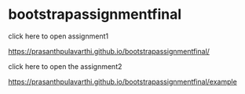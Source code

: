 # bootstrapassignmentfinal

click here to open assignment1

https://prasanthpulavarthi.github.io/bootstrapassignmentfinal/


click here to open the assignment2

https://prasanthpulavarthi.github.io/bootstrapassignmentfinal/example

